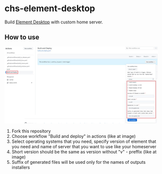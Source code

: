# chs-element-desktop

Build [Element Desktop](https://github.com/vector-im/element-desktop) with custom home server.

## How to use

![](./images/workflow_run.jpeg)

1. Fork this repository
2. Choose workflow "Build and deploy" in actions (like at image)
3. Select operating systems that you need, specify version of element that you need and name of server that you want to use like your homeserver
4. Short version should be the same as version without "v" - preffix (like at image)
5. Suffix of generated files will be used only for the names of outputs installers